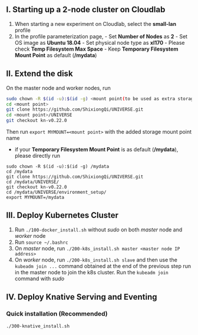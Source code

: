 ## I. Starting up a 2-node cluster on Cloudlab 
1. When starting a new experiment on Cloudlab, select the **small-lan** profile
2. In the profile parameterization page, 
        - Set **Number of Nodes** as **2**
        - Set OS image as **Ubuntu 18.04**
        - Set physical node type as **xl170**
        - Please check **Temp Filesystem Max Space**
        - Keep **Temporary Filesystem Mount Point** as default (**/mydata**)

## II. Extend the disk
On the master node and worker nodes, run
```bash
sudo chown -R $(id -u):$(id -g) <mount point(to be used as extra storage)>
cd <mount point>
git clone https://github.com/ShixiongQi/UNIVERSE.git
cd <mount point>/UNIVERSE
git checkout kn-v0.22.0
```
Then run `export MYMOUNT=<mount point>` with the added storage mount point name

- if your **Temporary Filesystem Mount Point** is as default (**/mydata**), please directly run
```
sudo chown -R $(id -u):$(id -g) /mydata
cd /mydata
git clone https://github.com/ShixiongQi/UNIVERSE.git
cd /mydata/UNIVERSE/
git checkout kn-v0.22.0
cd /mydata/UNIVERSE/environment_setup/
export MYMOUNT=/mydata
```

## III. Deploy Kubernetes Cluster
1. Run `./100-docker_install.sh` without *sudo* on both *master* node and *worker* node
2. Run `source ~/.bashrc`
3. On *master* node, run `./200-k8s_install.sh master <master node IP address>`
4. On *worker* node, run `./200-k8s_install.sh slave` and then use the `kubeadm join ...` command obtained at the end of the previous step run in the master node to join the k8s cluster. Run the `kubeadm join` command with *sudo*

## IV. Deploy Knative Serving and Eventing
### Quick installation (Recommended)
```
./300-knative_install.sh
```